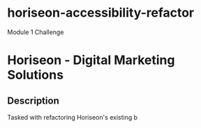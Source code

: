 # horiseon-accessibility-refactor
Module 1 Challenge

# Horiseon - Digital Marketing Solutions

## Description

Tasked with refactoring Horiseon's existing b